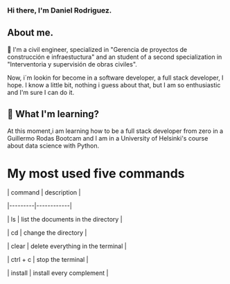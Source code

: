 ### Hi there, I'm Daniel Rodriguez.

## About me.

🔭 I'm a civil engineer, specialized in "Gerencia de proyectos de construcción e infraestuctura" and an student of a second specialization in "Interventoria y supervisión de obras civiles". 

Now, i´m lookin for become in a software developer, a full stack developer, I hope. I know a little bit, nothing i guess about that, but I am so enthusiastic and I'm sure I can do it.

## 🌱 What I'm learning?

At this moment,i am learning how to be a full stack developer from zero in a Guillermo Rodas Bootcam and I am in a University of Helsinki's course about data science with Python. 

# My most used five commands


| command | description |

|---------|------------|

| ls | list the documents in the directory |

| cd | change the directory |

| clear | delete everything in the terminal |

| ctrl + c | stop the terminal |

| install | install every complement |


<!--
**rd1804/rd1804** is a ✨ _special_ ✨ repository because its `README.md` (this file) appears on your GitHub profile.

Here are some ideas to get you started:

- 🔭 I’m currently working on ...
- 🌱 I’m currently learning ...
- 👯 I’m looking to collaborate on ...
- 🤔 I’m looking for help with ...
- 💬 Ask me about ...
- 📫 How to reach me: ...
- 😄 Pronouns: ...
- ⚡ Fun fact: ...
-->
